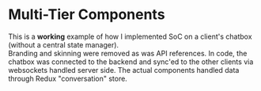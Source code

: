 # Multi-Tier Components
This is a **working** example of how I implemented SoC on a client's chatbox (without a central state manager).  
Branding and skinning were removed as was API references.  In code, the chatbox was connected to the backend and sync'ed to the other clients via websockets handled server side.  The actual components handled data through Redux "conversation" store.